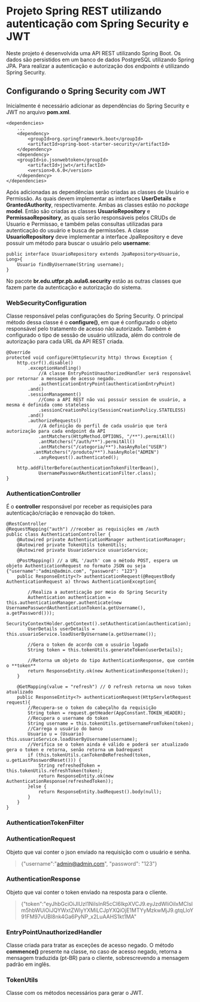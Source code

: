 #  Projeto Spring REST utilizando autenticação com Spring Security e JWT

Neste projeto é desenvolvida uma API REST utilizando Spring Boot. Os dados são persistidos em um banco de dados PostgreSQL utilizando Spring JPA. Para realizar a autenticação e autorização dos *endpoints* é utilizando Spring Security.


## Configurando o Spring Security com JWT

Inicialmente é necessário adicionar as dependências do Spring Security e JWT no arquivo **pom.xml**.

	<dependencies>
		...	
		<dependency>
		    <groupId>org.springframework.boot</groupId>
			<artifactId>spring-boot-starter-security</artifactId>
		</dependency>
		<dependency>
		<groupId>io.jsonwebtoken</groupId>
			<artifactId>jjwt</artifactId>
			<version>0.6.0</version>
		</dependency>
	</dependencies>
Após adicionadas as dependências serão criadas as classes de Usuário e Permissão. As quais devem implementar as interfaces **UserDetails** e **GrantedAuthority**, respectivamente. Ambas as classes estão no *package* **model**.
Então são criadas as classes **UsuarioRepository** e **PermissaoRepository**, as quais serão responsáveis pelos CRUDs de Usuario e Permissao, e também pelas consultas utilizadas para autenticação do usuário e busca de permissões. A classe **UsuarioRepository** deve implementar a interface JpaRepository e deve possuir um método para buscar o usuário pelo **username**:

	public interface UsuarioRepository extends JpaRepository<Usuario, Long>{
		Usuario findByUsername(String username);
	}

No pacote **br.edu.utfpr.pb.aula6.security** estão as outras classes que fazem parte da autenticação e autorização do sistema.

### WebSecurityConfiguration
Classe responsável pelas configurações do Spring Security. O principal método dessa classe é o **configure()**, em que é configurado o objeto responsável pelo tratamento de acesso não autorizado. Também é configurado o tipo de sessão de usuário utilizada, além do controle de autorização para cada URL da API REST criada.

	@Override
	protected void configure(HttpSecurity http) throws Exception {
		http.csrf().disable()
			.exceptionHandling() 
				//A classe EntryPointUnauthorizedHandler será responsável por retornar a mensagem de acesso negado.
				.authenticationEntryPoint(authenticationEntryPoint)
			.and()
			.sessionManagement()
				//Como a API REST não vai possuir session de usuário, a mesma é definida como stateless
				.sessionCreationPolicy(SessionCreationPolicy.STATELESS)
			.and()
			.authorizeRequests()
				//A definição do perfil de cada usuário que terá autorização para cada endpoint da API
				.antMatchers(HttpMethod.OPTIONS, "/**").permitAll()
				.antMatchers("/auth/**").permitAll()
				.antMatchers("/categoria/**").hasAnyRole("USER")
			  .antMatchers("/produto/**").hasAnyRole("ADMIN")
				.anyRequest().authenticated();
		
		http.addFilterBefore(authenticationTokenFilterBean(), 
				UsernamePasswordAuthenticationFilter.class);
	}
### AuthenticationController
É o **controller** responsável por receber as requisições para autenticação/criação e renovação do token.

	@RestController
	@RequestMapping("auth") //receber as requisições em /auth
	public class AuthenticationController {		
		@Autowired private AuthenticationManager authenticationManager;
		@Autowired private TokenUtils tokenUtils;
		@Autowired private UsuarioService usuarioService;
		
		@PostMapping() // a URL '/auth' com o método POST, espera um objeto AuthenticationRequest no formato JSON ou seja {"username":"admin@admin.com", "password": "123"}
		public ResponseEntity<?> authenticationRequest(@RequestBody AuthenticationRequest a) throws AuthenticationException{
			
			//Realiza a autenticação por meio do Spring Security
			Authentication authentication = this.authenticationManager.authenticate(new UsernamePasswordAuthenticationToken(a.getUsername(), a.getPassword()));
			SecurityContextHolder.getContext().setAuthentication(authentication);
			UserDetails userDetails = this.usuarioService.loadUserByUsername(a.getUsername());
			
			//Gera o token de acordo com o usuário logado
			String token = this.tokenUtils.generateToken(userDetails);
			
			//Retorna um objeto do tipo AuthenticationResponse, que contém o **token**
			return ResponseEntity.ok(new AuthenticationResponse(token));
		}
		
		@GetMapping(value = "refresh") // O refresh retorna um novo token atualizado
		public ResponseEntity<?> authenticationRequest(HttpServletRequest request){
			//Recupera-se o token do cabeçalho da requisição		
			String token = request.getHeader(AppConstant.TOKEN_HEADER);
			//Recupera o username do token
			String username = this.tokenUtils.getUsernameFromToken(token);
			//Carrega o usuário do banco
			Usuario u = (Usuario) this.usuarioService.loadUserByUsername(username);
			//Verifica se o token ainda é válido e poderá ser atualizado gera o token e retorna, senão retorna um badrequest
			if (this.tokenUtils.canTokenBeRefreshed(token, u.getLastPasswordReset())) {
				String refreshedToken = this.tokenUtils.refreshToken(token);
				return ResponseEntity.ok(new AuthenticationResponse(refreshedToken));
			}else {
				return ResponseEntity.badRequest().body(null);
			}
		}
	}
	
### AuthenticationTokenFilter

### AuthenticationRequest
Objeto que vai conter o json enviado na requisição com o usuário e senha.
>{"username":"admin@admin.com", "password": "123"}
### AuthenticationResponse
Objeto que vai conter o token enviado na resposta para o cliente.
>{"token":"eyJhbGciOiJIUzI1NiIsInR5cCI6IkpXVCJ9.eyJzdWIiOiIxMCIsIm5hbWUiOiJQYWxtZWlyYXMiLCJpYXQiOjE1MTYyMzkwMjJ9.gtqLloY91FM97vUBl8nk4Ga6PyNP_x2LuAAHS1kt1MA"
### EntryPointUnauthorizedHandler
Classe criada para tratar as exceções de acesso negado. O método **commence()** presente na classe, no caso de acesso negado, retorna a mensagem traduzida (pt-BR) para o cliente, sobrescrevendo a mensagem padrão em inglês.
### TokenUtils
Classe com os métodos necessários para gerar o JWT.
